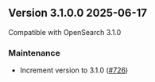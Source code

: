 ## Version 3.1.0.0 2025-06-17

Compatible with OpenSearch 3.1.0

### Maintenance
* Increment version to 3.1.0 ([#726](https://github.com/opensearch-project/asynchronous-search/pull/726))
